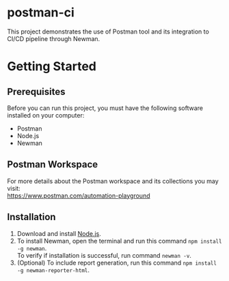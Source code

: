 # postman-ci
This project demonstrates the use of Postman tool and its integration to CI/CD pipeline through Newman.


# Getting Started

## Prerequisites
Before you can run this project, you must have the following software installed on your computer:

- Postman
- Node.js
- Newman

## Postman Workspace
For more details about the Postman workspace and its collections you may visit: <br /> https://www.postman.com/automation-playground 

## Installation
1. Download and install [Node.js](https://nodejs.org/en/download/current).
2. To install Newman, open the terminal and run this command `npm install -g newman`. 
   <br /> To verify if installation is successful, run command `newman -v`.
3. (Optional) To include report generation, run this command `npm install -g newman-reporter-html`.